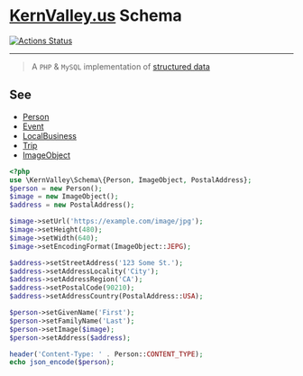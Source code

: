 # [KernValley.us](https://kernvalley.us) Schema
[![Actions Status](https://github.com/kernvalley/schema/workflows/PHP%20Lint/badge.svg)](https://github.com/kernvalley/schema/actions)
- - -
> A `PHP` & `MySQL` implementation of [structured data](https://schema.org)

## See
- [Person](https://schema.org/Person)
- [Event](https://schema.org/Event)
- [LocalBusiness](https://schema.org/LocalBusiness)
- [Trip](https://schema.org/Trip)
- [ImageObject](https://schema.org/ImageObject)

```php
<?php
use \KernValley\Schema\{Person, ImageObject, PostalAddress};
$person = new Person();
$image = new ImageObject();
$address = new PostalAddress();

$image->setUrl('https://example.com/image/jpg');
$image->setHeight(480);
$image->setWidth(640);
$image->setEncodingFormat(ImageObject::JEPG);

$address->setStreetAddress('123 Some St.');
$address->setAddressLocality('City');
$address->setAddressRegion('CA');
$address->setPostalCode(90210);
$address->setAddressCountry(PostalAddress::USA);

$person->setGivenName('First');
$person->setFamilyName('Last');
$person->setImage($image);
$person->setAddress($address);

header('Content-Type: ' . Person::CONTENT_TYPE);
echo json_encode($person);
```

